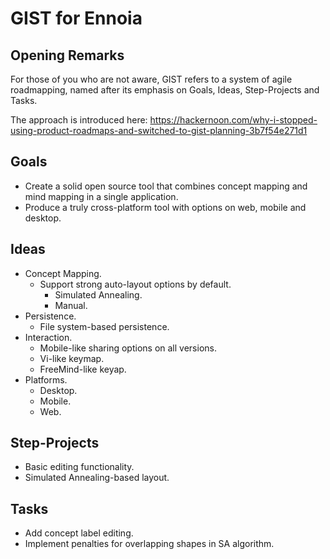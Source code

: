 # GIST for Ennoia

## Opening Remarks

For those of you who are not aware, GIST refers to a system of agile roadmapping, named after its emphasis on Goals, Ideas, Step-Projects and Tasks.

The approach is introduced here: https://hackernoon.com/why-i-stopped-using-product-roadmaps-and-switched-to-gist-planning-3b7f54e271d1

## Goals

* Create a solid open source tool that combines concept mapping and mind mapping in a single application.
* Produce a truly cross-platform tool with options on web, mobile and desktop.

## Ideas

* Concept Mapping.
    * Support strong auto-layout options by default.
        * Simulated Annealing.
        * Manual.
* Persistence.
    * File system-based persistence.
* Interaction.
    * Mobile-like sharing options on all versions.
    * Vi-like keymap.
    * FreeMind-like keyap.
* Platforms.
    * Desktop.
    * Mobile.
    * Web.

## Step-Projects

* Basic editing functionality.
* Simulated Annealing-based layout.

## Tasks

* Add concept label editing.
* Implement penalties for overlapping shapes in SA algorithm.
